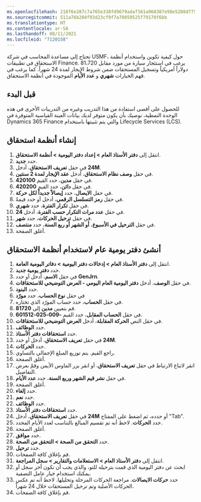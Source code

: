 ```yaml
---
ms.openlocfilehash: 218f6e287c7a765e338fd9679adaf361a068387e98e5208d7755daecc9148ae2
ms.sourcegitcommit: 511a76b204f93d23cf9f7a70059525f79170f6bb
ms.translationtype: HT
ms.contentlocale: ar-SA
ms.lasthandoff: 08/11/2021
ms.locfileid: "7120158"
---
```

تحتاج إلى مساعدة المحاسب في شركة USMF، حول كيفية تكوين واستخدام أنظمة الاستحقاق في تطبيقات Finance. يرغب في استئجار سيارة من مورد مقابل 81،720 دولاراً أمريكياً وتسجيل المستحقات ضمن شروط الإيجار لمدة 24 شهراً. كما يرغب في فهم الخيارات **شهري** و **عدد الأيام** الموجودة في أنظمة الاستحقاق. 

## <a name="before-you-begin"></a>قبل البدء 

للحصول على أقصى استفادة من هذا التدريب وغيره من التدريبات الأخرى في هذه الوحدة النمطية، نوصيك بأن يكون متوفر لديك بيانات العينة القياسية المتوفرة في Dynamics 365 Finance والتي يتم تثبيتها باستخدام Lifecycle Services (LCS). 

## <a name="create-accrual-schemes"></a>إنشاء أنظمة استحقاق 

1.  انتقل إلى **دفتر الأستاذ العام > إعداد دفتر اليومية > أنظمة الاستحقاق**.
2.  حدد **جديد‎**.
3.  في حقل **تعريف الاستحقاق**، أدخل **‎24M**.
4.  في حقل **وصف نظام الاستحقاق**، أدخل **عقد الإيجار لمدة 2 سنتين**.
5.  في حقل **مدين**، حدد القيم **420100**.
6.  في حقل **دائن**، حدد القيم **420200**.
7.  في حقل **الايصال**، حدد **إيصالاً جديداً لكل حركة**.
8.  في حقل **رمز التسلسل الرقمي**، أدخل أو حدد قيمةً.
9.  في حقل **تكرار الفترة**، حدد **شهري**.
10. في حقل **عدد مرات التكرار حسب الفترة**، أدخل **24**.
11. في حقل **ترحيل الحركات**، حدد **شهر**.
12. في حقل **الترحيل في الأسبوع**، **أو الشهر أو ربع السنة**، حدد **منتصف**.
13. أغلق الصفحة.


## <a name="create-general-journal-to-use-accrual-schemes"></a>أنشئ دفتر يومية عام لاستخدام أنظمة الاستحقاق 

1.  انتقل إلى **دفتر الأستاذ العام > إدخالات دفتر اليومية > دفاتر اليومية العامة**.
2.  حدد **دفتر يومية جديد**.
3.  في حقل **الاسم**، أدخل أو حدد **GenJrn‎**. 
4.  في حقل **الوصف**، أدخل **دفتر اليومية العام اليومي - العرض التوضيحي للاستحقاقات**.
5.  حدد **البنود**.
6.  في حقل **نوع الحساب**، حدد **مورّد**
7.  في حقل **الحساب**، حدد حساب المورّد الذي تختاره.
8.  قم بتعيين **مدين** إلى **81720**.
9.  في حقل **الحساب المقابل**، حدد القيم **-009-025-601512**.
10. في حقل النص **الحركة المقابلة**، أدخل **العرض التوضيحي للاستحقاقات**.
11. حدد **الوظائف**.
12. حدد **استحقاقات دفتر الأستاذ**.
13. في حقل **تعريف الاستحقاق**، أدخل أو حدد **‎24M**.
14. حدد **الحركات**.
15. راجع القيم. يتم توزيع المبلغ الإجمالي بالتساوي.
16. أغلق الصفحة.
17. انقر لاتباع الارتباط في حقل **تعريف الاستحقاق**، أو انقر بزر الماوس الأيمن وقمّ بعرض التفاصيل.
18. في حقل **نشر قيم الشهر وربع السنة**، حدد **عدد الأيام**.
19. أغلق الصفحة.
20. حدد **إلغاء**.
21. حدد **نعم**.
22. حدد **الوظائف**.
23. حدد **استحقاقات دفتر الأستاذ**.
24. في حقل **تعريف الاستحقاق**، أدخل **‎24M** أو حدده، ثم اضغط على المفتاح "Tab".
25. حدد **الحركات**. لاحظ أنه تم تقسيم المبالغ بالتناسب لعدد الأيام المحدد.
26. أغلق الصفحة.
27. حدد **موافق**.
28. حدد **التحقق من الصحة > التحقق من الصحة**.
29. حدد **ترحيل**.
30. قم بإغلاق كافة الصفحات.
31. انتقل إلى **دفتر الأستاذ العام > الاستعلامات والتقارير > سجل المراجعة**.
32. ابحث عن دفتر اليومية الذي قمت بترحيله للتو، والذي يجب أن نكون آخر سجل أو يمكنك استخدام خيار عامل التصفية.
33. حدد **حركات الايصالات**. مراجعة الحركات المرحلة وتحليلها. لاحظ أنه تم عكس الحركات الأصلية وتم ترحيل المستحقات خلال 24 شهراً.
35. قم بإغلاق كافة الصفحات.

